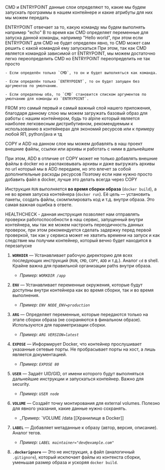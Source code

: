 CMD и ENTRYPOINT данные слои определяют то, какие мы будем запускать программы в нашем контейнере и какие атрибуты для них мы можем передать

ENTRYPOINT отвечает за то, какую команду мы будем выполнять например "echo"
В то время как CMD определяет переменные для запуска данной команды, например "Hello world", при этом если ENTRYPOINT для CMD не будет определен явно, то CMD может сам решить с какой командой ему запускаться 
При этом, так как CMD является командой зависимой от ENTRYPOINT, мы можем достаточно легко переопределить CMD но ENTRYPOINT переопределить не так просто 

    - Если определён только `CMD`, то он и будет выполняться как команда.
        
    - Если определён только `ENTRYPOINT`, то он будет запущен без аргументов по умолчанию.
        
    - Если определены оба, то `CMD` становится списком аргументов по умолчанию для команды из `ENTRYPOINT`.

FROM это самый первый и самый важный слой нашего приложения, благодаря данному слою мы можем загружать базовый образ для работы с нашим контейнером, будь то alpine который является наиболее легковесным дистрибутивном, рекомендуемым к использованию в контейнерах для экономий ресурсов или к примеру любой ЯП, python/java и тд

COPY и ADD на данном слое мы можем добавлять в наш проект внешние файлы, ссылки или архивы и работать с ними в дальнейшем

При этом, ADD в отличие от COPY может не только добавлять внешние файлы в docker но и распаковывать архивы и даже выгружать архивы по url который мы в ADD передаем, но это влечет за собой дополнительные расходы ресурсов
Поэтому если нам нужно просто добавить файл в docker, лучше это делать всегда через COPY

Инструкция `RUN` выполняется **во время сборки образа** (`docker build`), а не во время запуска контейнера (`docker run`). Её цель — установить пакеты, создать файлы, скомпилировать код и т.д. внутри образа. Это самая важная ошибка в ответе.

HEALTHCHECK - данная инструкция позволяет нам отправлять проверки работоспособности в наш сервис, запущенный внутри контейнера, мы так же можем настроить переодичность данных проверок, при этом рекомендуется сделать задержку перед первой проверкой, так как у сервиса может не хватить времени на запуск и как следствие мы получим контейнер, который вечно будет находится в перезапуске


1. **`WORKDIR`** — Устанавливает рабочую директорию для всех последующих инструкций (`RUN`, `CMD`, `COPY`, `ADD` и т.д.). Аналог `cd` в shell. Крайне важна для правильной организации paths внутри образа.
    
    - _Пример: `WORKDIR /app`_
        
2. **`ENV`** — Устанавливает переменные окружения, которые будут доступны внутри контейнера как во время сборки, так и во время выполнения.
    
    - _Пример: `ENV NODE_ENV=production`_
        
3. **`ARG`** — Определяет переменные, которые передаются только на этапе сборки образа (не сохраняются в финальном образе). Используются для параметризации сборки.
    
    - _Пример: `ARG VERSION=latest`_
        
4. **`EXPOSE`** — Информирует Docker, что контейнер прослушивает указанные сетевые порты. Не пробрасывает порты на хост, а лишь является документацией.
    
    - _Пример: `EXPOSE 80`_
        
5. **`USER`** — Задаёт UID/GID, от имени которого будут выполняться дальнейшие инструкции и запускаться контейнер. Важно для security.
    
    - _Пример: `USER node`_
        
6. **`VOLUME`** — Создаёт точку монтирования для external volumes. Полезно для явного указания, какие данные нужно сохранять.
    
    - _Пример: `VOLUME /data
    [[Хранилище в Docker]]
        
7. **`LABEL`** — Добавляет метаданные к образу (автор, версия, описание). Аналог тегов.
    
    - _Пример: `LABEL maintainer="dev@example.com"`_
        
8. **`.dockerignore`** — Это не инструкция, а файл (аналогичный `.gitignore`), который исключает файлы из контекста сборки, уменьшая размер образа и ускоряя `docker build`.